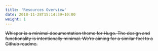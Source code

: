 ```yaml
---
title: 'Resources Overview'
date: 2018-11-28T15:14:39+10:00
weight: 1
---
```


~~Whisper is a minimal documentation theme for Hugo. The design and functionality is intentionally minimal. We’re aiming for a similar feel to a Github readme.~~
